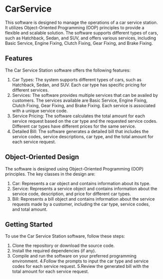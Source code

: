 # CarService

This software is designed to manage the operations of a car service station. It utilizes Object-Oriented Programming (OOP) principles to provide a flexible and scalable solution. The software supports different types of cars, such as Hatchback, Sedan, and SUV, and offers various services, including Basic Service, Engine Fixing, Clutch Fixing, Gear Fixing, and Brake Fixing.

## Features
The Car Service Station software offers the following features:

1. Car Types: The system supports different types of cars, such as Hatchback, Sedan, and SUV. Each car type has specific pricing for different services.
2. Services: The software provides multiple services that can be availed by customers. The services available are Basic Service, Engine Fixing, Clutch Fixing, Gear Fixing, and Brake Fixing. Each service is associated with a unique service code.
3. Service Pricing: The software calculates the total amount for each service request based on the car type and the requested service codes. Different car types have different prices for the same service.
4. Detailed Bill: The software generates a detailed bill that includes the service codes, service descriptions, car type, and the total amount for each service request.
## Object-Oriented Design
The software is designed using Object-Oriented Programming (OOP) principles. The key classes in the design are:

1. Car: Represents a car object and contains information about its type.
2. Service: Represents a service object and contains information about the service code, description, and price for different car types.
3. Bill: Represents a bill object and contains information about the service requests made by a customer, including the car type, service codes, and total amount.
## Getting Started
To use the Car Service Station software, follow these steps:

1. Clone the repository or download the source code.
2. Install the required dependencies (if any).
3. Compile and run the software on your preferred programming environment.
4.Follow the prompts to input the car type and service codes for each service request.
5.Review the generated bill with the total amount for each service request.
